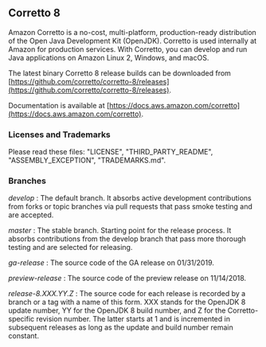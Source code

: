 ## Corretto 8

Amazon Corretto is a no-cost, multi-platform, production-ready distribution of the Open Java Development Kit (OpenJDK). Corretto is used internally at Amazon for production services. With Corretto, you can develop and run Java applications on Amazon Linux 2, Windows, and macOS.

The latest binary Corretto 8 release builds can be downloaded from [https://github.com/corretto/corretto-8/releases](https://github.com/corretto/corretto-8/releases).

Documentation is available at [https://docs.aws.amazon.com/corretto](https://docs.aws.amazon.com/corretto).

### Licenses and Trademarks

Please read these files: "LICENSE", "THIRD_PARTY_README", "ASSEMBLY_EXCEPTION", "TRADEMARKS.md".

### Branches

_develop_
: The default branch. It absorbs active development contributions from forks or topic branches via pull requests that pass smoke testing and are accepted.

_master_
: The stable branch. Starting point for the release process. It absorbs contributions from the develop branch that pass more thorough testing and are selected for releasing.

_ga-release_
: The source code of the GA release on 01/31/2019.

_preview-release_
: The source code of the preview release on 11/14/2018.

_release-8.XXX.YY.Z_
: The source code for each release is recorded by a branch or a tag with a name of this form. XXX stands for the OpenJDK 8 update number, YY for the OpenJDK 8 build number, and Z for the Corretto-specific revision number. The latter starts at 1 and is incremented in subsequent releases as long as the update and build number remain constant.
